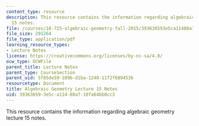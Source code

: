 ```yaml
---
content_type: resource
description: This resource contains the information regarding algebraic geometry lecture
  15 notes.
file: /courses/18-725-algebraic-geometry-fall-2015/393636593e5ca11488a718fa64bb0cc3_MIT18_725F15_lec15.pdf
file_size: 291264
file_type: application/pdf
learning_resource_types:
- Lecture Notes
license: https://creativecommons.org/licenses/by-nc-sa/4.0/
ocw_type: OCWFile
parent_title: Lecture Notes
parent_type: CourseSection
parent_uid: 5f85de59-109b-d1ba-1240-11f2f689453b
resourcetype: Document
title: Algebraic Geometry Lecture 15 Notes
uid: 39363659-3e5c-a114-88a7-18fa64bb0cc3
---
```

This resource contains the information regarding algebraic geometry lecture 15 notes.